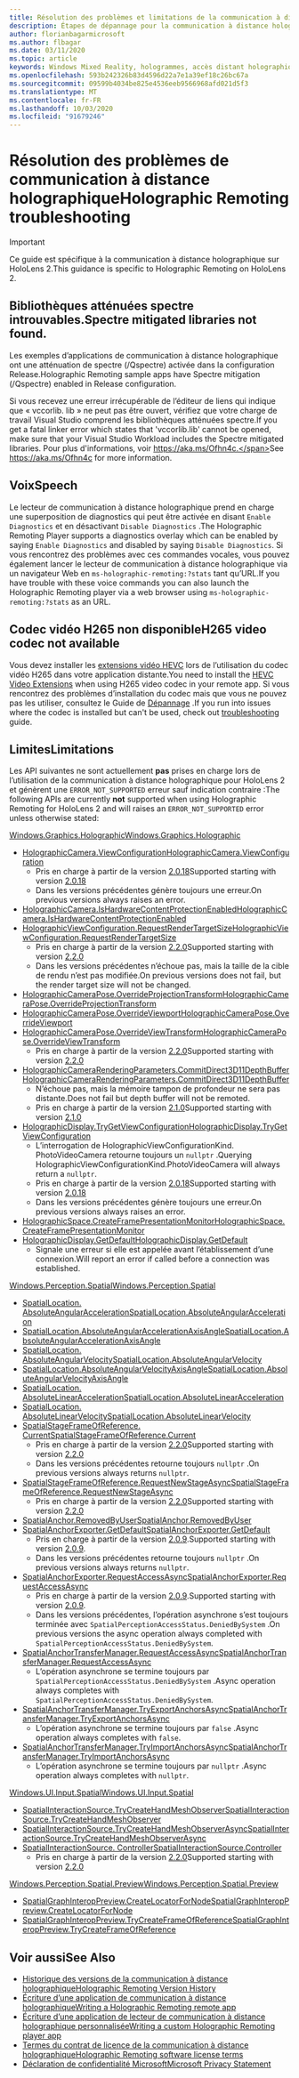 ```yaml
---
title: Résolution des problèmes et limitations de la communication à distance holographique
description: Étapes de dépannage pour la communication à distance holographique sur HoloLens 2.
author: florianbagarmicrosoft
ms.author: flbagar
ms.date: 03/11/2020
ms.topic: article
keywords: Windows Mixed Reality, hologrammes, accès distant holographique, rendu à distance, rendu réseau, HoloLens, hologrammes distants, dépannage, aide
ms.openlocfilehash: 593b242326b83d4596d22a7e1a39ef18c26bc67a
ms.sourcegitcommit: 09599b4034be825e4536eeb9566968afd021d5f3
ms.translationtype: MT
ms.contentlocale: fr-FR
ms.lasthandoff: 10/03/2020
ms.locfileid: "91679246"
---
```

# <a name="holographic-remoting-troubleshooting"></a><span data-ttu-id="2a797-104">Résolution des problèmes de communication à distance holographique</span><span class="sxs-lookup"><span data-stu-id="2a797-104">Holographic Remoting troubleshooting</span></span>

> [!IMPORTANT]
> <span data-ttu-id="2a797-105">Ce guide est spécifique à la communication à distance holographique sur HoloLens 2.</span><span class="sxs-lookup"><span data-stu-id="2a797-105">This guidance is specific to Holographic Remoting on HoloLens 2.</span></span>

## <a name="spectre-mitigated-libraries-not-found"></a><span data-ttu-id="2a797-106">Bibliothèques atténuées spectre introuvables.</span><span class="sxs-lookup"><span data-stu-id="2a797-106">Spectre mitigated libraries not found.</span></span>

<span data-ttu-id="2a797-107">Les exemples d’applications de communication à distance holographique ont une atténuation de spectre (/Qspectre) activée dans la configuration Release.</span><span class="sxs-lookup"><span data-stu-id="2a797-107">Holographic Remoting sample apps have Spectre mitigation (/Qspectre) enabled in Release configuration.</span></span>

<span data-ttu-id="2a797-108">Si vous recevez une erreur irrécupérable de l’éditeur de liens qui indique que « vccorlib. lib » ne peut pas être ouvert, vérifiez que votre charge de travail Visual Studio comprend les bibliothèques atténuées spectre.</span><span class="sxs-lookup"><span data-stu-id="2a797-108">If you get a fatal linker error which states that 'vccorlib.lib' cannot be opened, make sure that your Visual Studio Workload includes the Spectre mitigated libraries.</span></span> <span data-ttu-id="2a797-109">Pour plus d'informations, voir https://aka.ms/Ofhn4c.</span><span class="sxs-lookup"><span data-stu-id="2a797-109">See https://aka.ms/Ofhn4c for more information.</span></span>

## <a name="speech"></a><span data-ttu-id="2a797-110">Voix</span><span class="sxs-lookup"><span data-stu-id="2a797-110">Speech</span></span>

<span data-ttu-id="2a797-111">Le lecteur de communication à distance holographique prend en charge une superposition de diagnostics qui peut être activée en disant ```Enable Diagnostics``` et en désactivant ```Disable Diagnostics``` .</span><span class="sxs-lookup"><span data-stu-id="2a797-111">The Holographic Remoting Player supports a diagnostics overlay which can be enabled by saying ```Enable Diagnostics``` and disabled by saying ```Disable Diagnostics```.</span></span> <span data-ttu-id="2a797-112">Si vous rencontrez des problèmes avec ces commandes vocales, vous pouvez également lancer le lecteur de communication à distance holographique via un navigateur Web en ```ms-holographic-remoting:?stats``` tant qu’URL.</span><span class="sxs-lookup"><span data-stu-id="2a797-112">If you have trouble with these voice commands you can also launch the Holographic Remoting player via a web browser using ```ms-holographic-remoting:?stats``` as an URL.</span></span>

## <a name="h265-video-codec-not-available"></a><span data-ttu-id="2a797-113">Codec vidéo H265 non disponible</span><span class="sxs-lookup"><span data-stu-id="2a797-113">H265 video codec not available</span></span>

<span data-ttu-id="2a797-114">Vous devez installer les [extensions vidéo HEVC](https://www.microsoft.com/p/hevc-video-extensions/9nmzlz57r3t7) lors de l’utilisation du codec vidéo H265 dans votre application distante.</span><span class="sxs-lookup"><span data-stu-id="2a797-114">You need to install the [HEVC Video Extensions](https://www.microsoft.com/p/hevc-video-extensions/9nmzlz57r3t7) when using H265 video codec in your remote app.</span></span> <span data-ttu-id="2a797-115">Si vous rencontrez des problèmes d’installation du codec mais que vous ne pouvez pas les utiliser, consultez le Guide de [Dépannage](https://docs.microsoft.com/azure/remote-rendering/resources/troubleshoot#h265-codec-not-available) .</span><span class="sxs-lookup"><span data-stu-id="2a797-115">If you run into issues where the codec is installed but can't be used, check out [troubleshooting](https://docs.microsoft.com/azure/remote-rendering/resources/troubleshoot#h265-codec-not-available) guide.</span></span>

## <a name="limitations"></a><span data-ttu-id="2a797-116">Limites</span><span class="sxs-lookup"><span data-stu-id="2a797-116">Limitations</span></span>

<span data-ttu-id="2a797-117">Les API suivantes ne sont actuellement **pas** prises en charge lors de l’utilisation de la communication à distance holographique pour HoloLens 2 et génèrent une ```ERROR_NOT_SUPPORTED``` erreur sauf indication contraire :</span><span class="sxs-lookup"><span data-stu-id="2a797-117">The following APIs are currently **not** supported when using Holographic Remoting for HoloLens 2 and will raises an ```ERROR_NOT_SUPPORTED``` error unless otherwise stated:</span></span>

[<span data-ttu-id="2a797-118">Windows.Graphics.Holographic</span><span class="sxs-lookup"><span data-stu-id="2a797-118">Windows.Graphics.Holographic</span></span>](https://docs.microsoft.com/uwp/api/windows.graphics.holographic)

* [<span data-ttu-id="2a797-119">HolographicCamera.ViewConfiguration</span><span class="sxs-lookup"><span data-stu-id="2a797-119">HolographicCamera.ViewConfiguration</span></span>](https://docs.microsoft.com/uwp/api/windows.graphics.holographic.holographiccamera.viewconfiguration)
  - <span data-ttu-id="2a797-120">Pris en charge à partir de la version [2.0.18](holographic-remoting-version-history.md#v2.0.18)</span><span class="sxs-lookup"><span data-stu-id="2a797-120">Supported starting with version [2.0.18](holographic-remoting-version-history.md#v2.0.18)</span></span>
  - <span data-ttu-id="2a797-121">Dans les versions précédentes génère toujours une erreur.</span><span class="sxs-lookup"><span data-stu-id="2a797-121">On previous versions always raises an error.</span></span>
* [<span data-ttu-id="2a797-122">HolographicCamera.IsHardwareContentProtectionEnabled</span><span class="sxs-lookup"><span data-stu-id="2a797-122">HolographicCamera.IsHardwareContentProtectionEnabled</span></span>](https://docs.microsoft.com/uwp/api/windows.graphics.holographic.holographiccamera.ishardwarecontentprotectionenabled#Windows_Graphics_Holographic_HolographicCamera_IsHardwareContentProtectionEnabled)
* [<span data-ttu-id="2a797-123">HolographicViewConfiguration.RequestRenderTargetSize</span><span class="sxs-lookup"><span data-stu-id="2a797-123">HolographicViewConfiguration.RequestRenderTargetSize</span></span>](https://docs.microsoft.com/uwp/api/windows.graphics.holographic.holographicviewconfiguration.requestrendertargetsize#Windows_Graphics_Holographic_HolographicViewConfiguration_RequestRenderTargetSize_Windows_Foundation_Size_)
  - <span data-ttu-id="2a797-124">Pris en charge à partir de la version [2.2.0](holographic-remoting-version-history.md#v2.2.0)</span><span class="sxs-lookup"><span data-stu-id="2a797-124">Supported starting with version [2.2.0](holographic-remoting-version-history.md#v2.2.0)</span></span>
  - <span data-ttu-id="2a797-125">Dans les versions précédentes n’échoue pas, mais la taille de la cible de rendu n’est pas modifiée.</span><span class="sxs-lookup"><span data-stu-id="2a797-125">On previous versions does not fail, but the render target size will not be changed.</span></span>
* [<span data-ttu-id="2a797-126">HolographicCameraPose.OverrideProjectionTransform</span><span class="sxs-lookup"><span data-stu-id="2a797-126">HolographicCameraPose.OverrideProjectionTransform</span></span>](https://docs.microsoft.com/uwp/api/windows.graphics.holographic.holographiccamerapose.overrideprojectiontransform)
* [<span data-ttu-id="2a797-127">HolographicCameraPose.OverrideViewport</span><span class="sxs-lookup"><span data-stu-id="2a797-127">HolographicCameraPose.OverrideViewport</span></span>](https://docs.microsoft.com/uwp/api/windows.graphics.holographic.holographiccamerapose.overrideviewport)
* [<span data-ttu-id="2a797-128">HolographicCameraPose.OverrideViewTransform</span><span class="sxs-lookup"><span data-stu-id="2a797-128">HolographicCameraPose.OverrideViewTransform</span></span>](https://docs.microsoft.com/uwp/api/windows.graphics.holographic.holographiccamerapose.overrideviewtransform)
  - <span data-ttu-id="2a797-129">Pris en charge à partir de la version [2.2.0](holographic-remoting-version-history.md#v2.2.0)</span><span class="sxs-lookup"><span data-stu-id="2a797-129">Supported starting with version [2.2.0](holographic-remoting-version-history.md#v2.2.0)</span></span>
* [<span data-ttu-id="2a797-130">HolographicCameraRenderingParameters.CommitDirect3D11DepthBuffer</span><span class="sxs-lookup"><span data-stu-id="2a797-130">HolographicCameraRenderingParameters.CommitDirect3D11DepthBuffer</span></span>](https://docs.microsoft.com/uwp/api/windows.graphics.holographic.holographiccamerarenderingparameters.commitdirect3d11depthbuffer#Windows_Graphics_Holographic_HolographicCameraRenderingParameters_CommitDirect3D11DepthBuffer_Windows_Graphics_DirectX_Direct3D11_IDirect3DSurface_)
  - <span data-ttu-id="2a797-131">N’échoue pas, mais la mémoire tampon de profondeur ne sera pas distante.</span><span class="sxs-lookup"><span data-stu-id="2a797-131">Does not fail but depth buffer will not be remoted.</span></span>
  - <span data-ttu-id="2a797-132">Pris en charge à partir de la version [2.1.0](holographic-remoting-version-history.md#v2.1.0)</span><span class="sxs-lookup"><span data-stu-id="2a797-132">Supported starting with version [2.1.0](holographic-remoting-version-history.md#v2.1.0)</span></span>
* [<span data-ttu-id="2a797-133">HolographicDisplay.TryGetViewConfiguration</span><span class="sxs-lookup"><span data-stu-id="2a797-133">HolographicDisplay.TryGetViewConfiguration</span></span>](https://docs.microsoft.com/uwp/api/windows.graphics.holographic.holographicdisplay.trygetviewconfiguration)
  - <span data-ttu-id="2a797-134">L’interrogation de HolographicViewConfigurationKind. PhotoVideoCamera retourne toujours un ```nullptr``` .</span><span class="sxs-lookup"><span data-stu-id="2a797-134">Querying HolographicViewConfigurationKind.PhotoVideoCamera will always return a ```nullptr```.</span></span>
  - <span data-ttu-id="2a797-135">Pris en charge à partir de la version [2.0.18](holographic-remoting-version-history.md#v2.0.18)</span><span class="sxs-lookup"><span data-stu-id="2a797-135">Supported starting with version [2.0.18](holographic-remoting-version-history.md#v2.0.18)</span></span>
  - <span data-ttu-id="2a797-136">Dans les versions précédentes génère toujours une erreur.</span><span class="sxs-lookup"><span data-stu-id="2a797-136">On previous versions always raises an error.</span></span>
* [<span data-ttu-id="2a797-137">HolographicSpace.CreateFramePresentationMonitor</span><span class="sxs-lookup"><span data-stu-id="2a797-137">HolographicSpace.CreateFramePresentationMonitor</span></span>](https://docs.microsoft.com/uwp/api/windows.graphics.holographic.holographicspace.createframepresentationmonitor)
* [<span data-ttu-id="2a797-138">HolographicDisplay.GetDefault</span><span class="sxs-lookup"><span data-stu-id="2a797-138">HolographicDisplay.GetDefault</span></span>](https://docs.microsoft.com/uwp/api/windows.graphics.holographic.holographicdisplay.getdefault#Windows_Graphics_Holographic_HolographicDisplay_GetDefault)
  - <span data-ttu-id="2a797-139">Signale une erreur si elle est appelée avant l’établissement d’une connexion.</span><span class="sxs-lookup"><span data-stu-id="2a797-139">Will report an error if called before a connection was established.</span></span>


[<span data-ttu-id="2a797-140">Windows.Perception.Spatial</span><span class="sxs-lookup"><span data-stu-id="2a797-140">Windows.Perception.Spatial</span></span>](https://docs.microsoft.com/uwp/api/windows.perception.spatial)

* [<span data-ttu-id="2a797-141">SpatialLocation. AbsoluteAngularAcceleration</span><span class="sxs-lookup"><span data-stu-id="2a797-141">SpatialLocation.AbsoluteAngularAcceleration</span></span>](https://docs.microsoft.com/uwp/api/windows.perception.spatial.spatiallocation.absoluteangularacceleration)
* [<span data-ttu-id="2a797-142">SpatialLocation.AbsoluteAngularAccelerationAxisAngle</span><span class="sxs-lookup"><span data-stu-id="2a797-142">SpatialLocation.AbsoluteAngularAccelerationAxisAngle</span></span>](https://docs.microsoft.com/uwp/api/windows.perception.spatial.spatiallocation.absoluteangularaccelerationaxisangle)
* [<span data-ttu-id="2a797-143">SpatialLocation. AbsoluteAngularVelocity</span><span class="sxs-lookup"><span data-stu-id="2a797-143">SpatialLocation.AbsoluteAngularVelocity</span></span>](https://docs.microsoft.com/uwp/api/windows.perception.spatial.spatiallocation.absoluteangularvelocity)
* [<span data-ttu-id="2a797-144">SpatialLocation.AbsoluteAngularVelocityAxisAngle</span><span class="sxs-lookup"><span data-stu-id="2a797-144">SpatialLocation.AbsoluteAngularVelocityAxisAngle</span></span>](https://docs.microsoft.com/uwp/api/windows.perception.spatial.spatiallocation.absoluteangularvelocityaxisangle)
* [<span data-ttu-id="2a797-145">SpatialLocation. AbsoluteLinearAcceleration</span><span class="sxs-lookup"><span data-stu-id="2a797-145">SpatialLocation.AbsoluteLinearAcceleration</span></span>](https://docs.microsoft.com/uwp/api/windows.perception.spatial.spatiallocation.absolutelinearacceleration)
* [<span data-ttu-id="2a797-146">SpatialLocation. AbsoluteLinearVelocity</span><span class="sxs-lookup"><span data-stu-id="2a797-146">SpatialLocation.AbsoluteLinearVelocity</span></span>](https://docs.microsoft.com/uwp/api/windows.perception.spatial.spatiallocation.absolutelinearvelocity)
* [<span data-ttu-id="2a797-147">SpatialStageFrameOfReference. Current</span><span class="sxs-lookup"><span data-stu-id="2a797-147">SpatialStageFrameOfReference.Current</span></span>](https://docs.microsoft.com/uwp/api/windows.perception.spatial.spatialstageframeofreference.current)
  - <span data-ttu-id="2a797-148">Pris en charge à partir de la version [2.2.0](holographic-remoting-version-history.md#v2.2.0)</span><span class="sxs-lookup"><span data-stu-id="2a797-148">Supported starting with version [2.2.0](holographic-remoting-version-history.md#v2.2.0)</span></span>
  - <span data-ttu-id="2a797-149">Dans les versions précédentes retourne toujours ```nullptr``` .</span><span class="sxs-lookup"><span data-stu-id="2a797-149">On previous versions always returns ```nullptr```.</span></span>
* [<span data-ttu-id="2a797-150">SpatialStageFrameOfReference.RequestNewStageAsync</span><span class="sxs-lookup"><span data-stu-id="2a797-150">SpatialStageFrameOfReference.RequestNewStageAsync</span></span>](https://docs.microsoft.com/uwp/api/windows.perception.spatial.spatialstageframeofreference.requestnewstageasync)
  - <span data-ttu-id="2a797-151">Pris en charge à partir de la version [2.2.0](holographic-remoting-version-history.md#v2.2.0)</span><span class="sxs-lookup"><span data-stu-id="2a797-151">Supported starting with version [2.2.0](holographic-remoting-version-history.md#v2.2.0)</span></span>
* [<span data-ttu-id="2a797-152">SpatialAnchor.RemovedByUser</span><span class="sxs-lookup"><span data-stu-id="2a797-152">SpatialAnchor.RemovedByUser</span></span>](https://docs.microsoft.com/uwp/api/windows.perception.spatial.spatialanchor.removedbyuser)
* [<span data-ttu-id="2a797-153">SpatialAnchorExporter.GetDefault</span><span class="sxs-lookup"><span data-stu-id="2a797-153">SpatialAnchorExporter.GetDefault</span></span>](https://docs.microsoft.com/uwp/api/windows.perception.spatial.spatialanchorexporter.getdefault
)
  - <span data-ttu-id="2a797-154">Pris en charge à partir de la version [2.0.9](holographic-remoting-version-history.md#v2.0.9).</span><span class="sxs-lookup"><span data-stu-id="2a797-154">Supported starting with version [2.0.9](holographic-remoting-version-history.md#v2.0.9).</span></span> 
  - <span data-ttu-id="2a797-155">Dans les versions précédentes retourne toujours ```nullptr``` .</span><span class="sxs-lookup"><span data-stu-id="2a797-155">On previous versions always returns ```nullptr```.</span></span> 
* [<span data-ttu-id="2a797-156">SpatialAnchorExporter.RequestAccessAsync</span><span class="sxs-lookup"><span data-stu-id="2a797-156">SpatialAnchorExporter.RequestAccessAsync</span></span>](https://docs.microsoft.com/uwp/api/windows.perception.spatial.spatialanchorexporter.requestaccessasync
)
  - <span data-ttu-id="2a797-157">Pris en charge à partir de la version [2.0.9](holographic-remoting-version-history.md#v2.0.9).</span><span class="sxs-lookup"><span data-stu-id="2a797-157">Supported starting with version [2.0.9](holographic-remoting-version-history.md#v2.0.9).</span></span> 
  - <span data-ttu-id="2a797-158">Dans les versions précédentes, l’opération asynchrone s’est toujours terminée avec ```SpatialPerceptionAccessStatus.DeniedBySystem``` .</span><span class="sxs-lookup"><span data-stu-id="2a797-158">On previous versions the async operation always completed with ```SpatialPerceptionAccessStatus.DeniedBySystem```.</span></span>
* [<span data-ttu-id="2a797-159">SpatialAnchorTransferManager.RequestAccessAsync</span><span class="sxs-lookup"><span data-stu-id="2a797-159">SpatialAnchorTransferManager.RequestAccessAsync</span></span>](https://docs.microsoft.com/uwp/api/windows.perception.spatial.spatialanchortransfermanager.requestaccessasync#Windows_Perception_Spatial_SpatialAnchorTransferManager_RequestAccessAsync)
  - <span data-ttu-id="2a797-160">L’opération asynchrone se termine toujours par ```SpatialPerceptionAccessStatus.DeniedBySystem``` .</span><span class="sxs-lookup"><span data-stu-id="2a797-160">Async operation always completes with ```SpatialPerceptionAccessStatus.DeniedBySystem```.</span></span>
* [<span data-ttu-id="2a797-161">SpatialAnchorTransferManager.TryExportAnchorsAsync</span><span class="sxs-lookup"><span data-stu-id="2a797-161">SpatialAnchorTransferManager.TryExportAnchorsAsync</span></span>](https://docs.microsoft.com/uwp/api/windows.perception.spatial.spatialanchortransfermanager.tryexportanchorsasync#Windows_Perception_Spatial_SpatialAnchorTransferManager_TryExportAnchorsAsync_Windows_Foundation_Collections_IIterable_Windows_Foundation_Collections_IKeyValuePair_System_String_Windows_Perception_Spatial_SpatialAnchor___Windows_Storage_Streams_IOutputStream_)
  - <span data-ttu-id="2a797-162">L’opération asynchrone se termine toujours par ```false``` .</span><span class="sxs-lookup"><span data-stu-id="2a797-162">Async operation always completes with ```false```.</span></span>
* [<span data-ttu-id="2a797-163">SpatialAnchorTransferManager.TryImportAnchorsAsync</span><span class="sxs-lookup"><span data-stu-id="2a797-163">SpatialAnchorTransferManager.TryImportAnchorsAsync</span></span>](https://docs.microsoft.com/uwp/api/windows.perception.spatial.spatialanchortransfermanager.tryimportanchorsasync
)
  - <span data-ttu-id="2a797-164">L’opération asynchrone se termine toujours par ```nullptr``` .</span><span class="sxs-lookup"><span data-stu-id="2a797-164">Async operation always completes with ```nullptr```.</span></span>

[<span data-ttu-id="2a797-165">Windows.UI.Input.Spatial</span><span class="sxs-lookup"><span data-stu-id="2a797-165">Windows.UI.Input.Spatial</span></span>](https://docs.microsoft.com/uwp/api/windows.ui.input.spatial)

* [<span data-ttu-id="2a797-166">SpatialInteractionSource.TryCreateHandMeshObserver</span><span class="sxs-lookup"><span data-stu-id="2a797-166">SpatialInteractionSource.TryCreateHandMeshObserver</span></span>](https://docs.microsoft.com/uwp/api/windows.ui.input.spatial.spatialinteractionsource.trycreatehandmeshobserver#Windows_UI_Input_Spatial_SpatialInteractionSource_TryCreateHandMeshObserver)
* [<span data-ttu-id="2a797-167">SpatialInteractionSource.TryCreateHandMeshObserverAsync</span><span class="sxs-lookup"><span data-stu-id="2a797-167">SpatialInteractionSource.TryCreateHandMeshObserverAsync</span></span>](https://docs.microsoft.com/uwp/api/windows.ui.input.spatial.spatialinteractionsource.trycreatehandmeshobserverasync)
* [<span data-ttu-id="2a797-168">SpatialInteractionSource. Controller</span><span class="sxs-lookup"><span data-stu-id="2a797-168">SpatialInteractionSource.Controller</span></span>](https://docs.microsoft.com/uwp/api/windows.ui.input.spatial.spatialinteractionsource.controller#Windows_UI_Input_Spatial_SpatialInteractionSource_Controller)
  - <span data-ttu-id="2a797-169">Pris en charge à partir de la version [2.2.0](holographic-remoting-version-history.md#v2.2.0)</span><span class="sxs-lookup"><span data-stu-id="2a797-169">Supported starting with version [2.2.0](holographic-remoting-version-history.md#v2.2.0)</span></span>

[<span data-ttu-id="2a797-170">Windows.Perception.Spatial.Preview</span><span class="sxs-lookup"><span data-stu-id="2a797-170">Windows.Perception.Spatial.Preview</span></span>](https://docs.microsoft.com/uwp/api/windows.perception.spatial.preview)

* [<span data-ttu-id="2a797-171">SpatialGraphInteropPreview.CreateLocatorForNode</span><span class="sxs-lookup"><span data-stu-id="2a797-171">SpatialGraphInteropPreview.CreateLocatorForNode</span></span>](https://docs.microsoft.com/uwp/api/windows.perception.spatial.preview.spatialgraphinteroppreview.createlocatorfornode)
* [<span data-ttu-id="2a797-172">SpatialGraphInteropPreview.TryCreateFrameOfReference</span><span class="sxs-lookup"><span data-stu-id="2a797-172">SpatialGraphInteropPreview.TryCreateFrameOfReference</span></span>](https://docs.microsoft.com/uwp/api/windows.perception.spatial.preview.spatialgraphinteroppreview.trycreateframeofreference)

## <a name="see-also"></a><span data-ttu-id="2a797-173">Voir aussi</span><span class="sxs-lookup"><span data-stu-id="2a797-173">See Also</span></span>
* [<span data-ttu-id="2a797-174">Historique des versions de la communication à distance holographique</span><span class="sxs-lookup"><span data-stu-id="2a797-174">Holographic Remoting Version History</span></span>](holographic-remoting-version-history.md)
* [<span data-ttu-id="2a797-175">Écriture d’une application de communication à distance holographique</span><span class="sxs-lookup"><span data-stu-id="2a797-175">Writing a Holographic Remoting remote app</span></span>](holographic-remoting-create-host.md)
* [<span data-ttu-id="2a797-176">Écriture d’une application de lecteur de communication à distance holographique personnalisée</span><span class="sxs-lookup"><span data-stu-id="2a797-176">Writing a custom Holographic Remoting player app</span></span>](holographic-remoting-create-player.md)
* [<span data-ttu-id="2a797-177">Termes du contrat de licence de la communication à distance holographique</span><span class="sxs-lookup"><span data-stu-id="2a797-177">Holographic Remoting software license terms</span></span>](https://docs.microsoft.com/legal/mixed-reality/microsoft-holographic-remoting-software-license-terms)
* [<span data-ttu-id="2a797-178">Déclaration de confidentialité Microsoft</span><span class="sxs-lookup"><span data-stu-id="2a797-178">Microsoft Privacy Statement</span></span>](https://go.microsoft.com/fwlink/?LinkId=521839)
